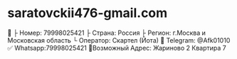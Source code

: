 # saratovckii476-gmail.com
📱 ├ Номер: 79998025421 ├ Страна: Россия ├ Регион: г.Москва и Московская область └ Оператор: Скартел (Йота)  📧 Telegram: @Afk01010 ✅ Whatsapp:79998025421  🏢Возможный Адрес: Жариново 2 Квартира 7
